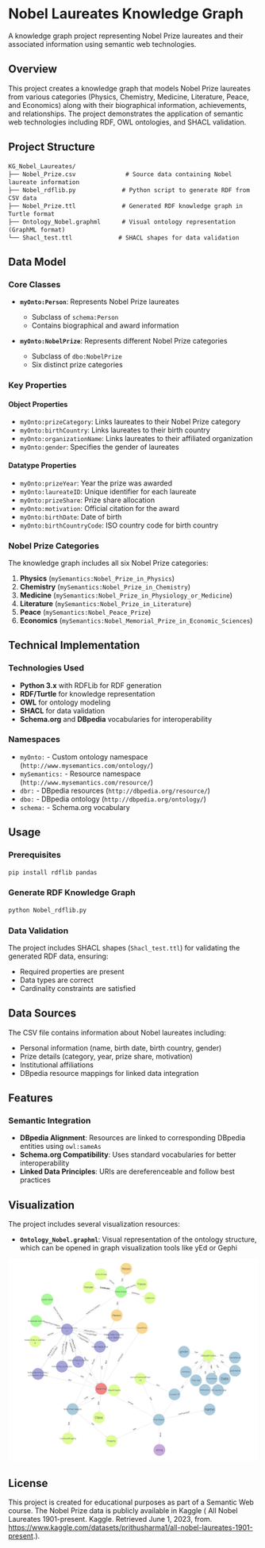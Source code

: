 # Nobel Laureates Knowledge Graph

A knowledge graph project representing Nobel Prize laureates and their associated information using semantic web technologies.

## Overview

This project creates a knowledge graph that models Nobel Prize laureates from various categories (Physics, Chemistry, Medicine, Literature, Peace, and Economics) along with their biographical information, achievements, and relationships. The project demonstrates the application of semantic web technologies including RDF, OWL ontologies, and SHACL validation.

## Project Structure

```
KG_Nobel_Laureates/
├── Nobel_Prize.csv              # Source data containing Nobel laureate information
├── Nobel_rdflib.py             # Python script to generate RDF from CSV data
├── Nobel_Prize.ttl             # Generated RDF knowledge graph in Turtle format
├── Ontology_Nobel.graphml      # Visual ontology representation (GraphML format)
└── Shacl_test.ttl             # SHACL shapes for data validation
```

## Data Model

### Core Classes

- **`myOnto:Person`**: Represents Nobel Prize laureates
  - Subclass of `schema:Person`
  - Contains biographical and award information

- **`myOnto:NobelPrize`**: Represents different Nobel Prize categories
  - Subclass of `dbo:NobelPrize`
  - Six distinct prize categories

### Key Properties

#### Object Properties
- `myOnto:prizeCategory`: Links laureates to their Nobel Prize category
- `myOnto:birthCountry`: Links laureates to their birth country
- `myOnto:organizationName`: Links laureates to their affiliated organization
- `myOnto:gender`: Specifies the gender of laureates

#### Datatype Properties
- `myOnto:prizeYear`: Year the prize was awarded
- `myOnto:laureateID`: Unique identifier for each laureate
- `myOnto:prizeShare`: Prize share allocation
- `myOnto:motivation`: Official citation for the award
- `myOnto:birthDate`: Date of birth
- `myOnto:birthCountryCode`: ISO country code for birth country

### Nobel Prize Categories

The knowledge graph includes all six Nobel Prize categories:
1. **Physics** (`mySemantics:Nobel_Prize_in_Physics`)
2. **Chemistry** (`mySemantics:Nobel_Prize_in_Chemistry`)
3. **Medicine** (`mySemantics:Nobel_Prize_in_Physiology_or_Medicine`)
4. **Literature** (`mySemantics:Nobel_Prize_in_Literature`)
5. **Peace** (`mySemantics:Nobel_Peace_Prize`)
6. **Economics** (`mySemantics:Nobel_Memorial_Prize_in_Economic_Sciences`)

## Technical Implementation

### Technologies Used
- **Python 3.x** with RDFLib for RDF generation
- **RDF/Turtle** for knowledge representation
- **OWL** for ontology modeling
- **SHACL** for data validation
- **Schema.org** and **DBpedia** vocabularies for interoperability

### Namespaces
- `myOnto:` - Custom ontology namespace (`http://www.mysemantics.com/ontology/`)
- `mySemantics:` - Resource namespace (`http://www.mysemantics.com/resource/`)
- `dbr:` - DBpedia resources (`http://dbpedia.org/resource/`)
- `dbo:` - DBpedia ontology (`http://dbpedia.org/ontology/`)
- `schema:` - Schema.org vocabulary

## Usage

### Prerequisites
```bash
pip install rdflib pandas
```

### Generate RDF Knowledge Graph
```bash
python Nobel_rdflib.py
```


### Data Validation
The project includes SHACL shapes (`Shacl_test.ttl`) for validating the generated RDF data, ensuring:
- Required properties are present
- Data types are correct
- Cardinality constraints are satisfied

## Data Sources

The CSV file contains information about Nobel laureates including:
- Personal information (name, birth date, birth country, gender)
- Prize details (category, year, prize share, motivation)
- Institutional affiliations
- DBpedia resource mappings for linked data integration

## Features

### Semantic Integration
- **DBpedia Alignment**: Resources are linked to corresponding DBpedia entities using `owl:sameAs`
- **Schema.org Compatibility**: Uses standard vocabularies for better interoperability
- **Linked Data Principles**: URIs are dereferenceable and follow best practices


## Visualization

The project includes several visualization resources:

- **`Ontology_Nobel.graphml`**: Visual representation of the ontology structure, which can be opened in graph visualization tools like yEd or Gephi

![Knowledge Graph Visualization](icon.jpg)

## License

This project is created for educational purposes as part of a Semantic Web course. The Nobel Prize data is publicly available in Kaggle (
All Nobel Laureates 1901-present. Kaggle. Retrieved June 1, 2023, from. https://www.kaggle.com/datasets/prithusharma1/all-nobel-laureates-1901-present.).
